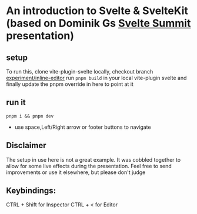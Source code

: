 # An introduction to Svelte & SvelteKit (based on Dominik Gs [Svelte Summit](https://github.com/dominikg/summit-2022) presentation)

## setup

To run this, clone vite-plugin-svelte locally, checkout branch [experiment/inline-editor](https://github.com/sveltejs/vite-plugin-svelte/tree/experiment/inline-editor)
run `pnpm build` in your local vite-plugin svelte and finally update the pnpm override in here to point at it 

## run it

`pnpm i && pnpm dev`

* use space,Left/Right arrow or footer buttons to navigate


## Disclaimer

The setup in use here is not a great example. It was cobbled together to allow for some live effects during the presentation.
Feel free to send improvements or use it elsewhere, but please don't judge

## Keybindings:
CTRL + Shift for Inspector
CTRL + < for Editor